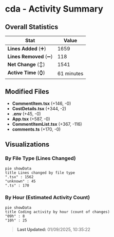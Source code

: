 # cda - Activity Summary 

## Overall Statistics

| Stat                   | Value                                                             |
| ---------------------- | ----------------------------------------------------------------- |
| **Lines Added** (➕)   | 1659                                          |
| **Lines Removed** (➖) | 118                                        |
| **Net Change** (↕)    | 1541                |
| **Active Time** (⌚)   | 61 minutes |


## Modified Files
- **CommentItem.tsx** (+146, -0)
- **CostDetails.tsx** (+344, -2)
- **.env** (+45, -0)
- **App.tsx** (+587, -0)
- **CommentItemList.tsx** (+367, -116)
- **comments.ts** (+170, -0)

## Visualizations

### By File Type (Lines Changed)

```mermaid
pie showData
title Lines changed by file type
".tsx" : 1562
"unknown" : 45
".ts" : 170
```

### By Hour (Estimated Activity Count)

```mermaid
pie showData
title Coding activity by hour (count of changes)
"09h" : 8
"10h" : 25
```


> **Last Updated:** 01/09/2025, 10:35:22